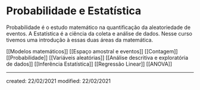 # Probabilidade e Estatística
Probabilidade é o estudo matemático na quantificação da aleatoriedade de eventos. A Estatística é a ciência da coleta e análise de dados. Nesse curso tivemos uma introdução à essas duas áreas da matemática.

[[Modelos matemáticos]]
[[Espaço amostral e eventos]]
[[Contagem]]
[[Probabilidade]]
[[Variáveis aleatórias]]
[[Análise descritiva e exploratória de dados]]
[[Inferência Estatística]]
[[Regressão Linear]]
[[ANOVA]]

---

created: 22/02/2021
modified: 22/02/2021
